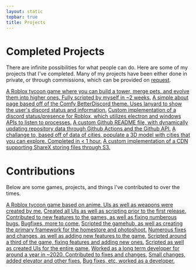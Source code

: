 ```yaml
---
layout: static
topbar: true
title: Projects
---
```

# **Completed Projects**
      
There are infinite possibilities for what people can do. Here are some of my projects that I've completed. Many of my projects have been either done in private, or through commissions, which can be provided on <a class="no-underline" href="/">request</a>.

<div id="md-card-container">
  <a href="https://www.roblox.com/games/11731663131" target="_blank"><md-card icon="simple-icons:roblox" cardtitle="Pet Tower Tycoon" class-list="bg-red-600"><span>A Roblox tycoon game where you can build a tower, merge pets, and evolve them into higher ones. Fully scripted by myself in ~2 weeks.</span></md-card></a>
  <a href="https://about.sixfalls.me/" target="_blank"><md-card icon="simple-icons:html5" cardtitle="QuickAbout" class-list="bg-orange-500"><span>A simple about page based off of the Comfy BetterDiscord theme. Uses lanyard to show the user's discord status and information.</span></md-card></a>
  <a href="https://github.com/6ixfalls/RPresence" target="_blank"><md-card icon="simple-icons:typescript" cardtitle="RPresence" class-list="bg-blue-500"><span>Custom implementation of a discord status/presence for Roblox, which utilizes electron and windows APIs to listen to processes.</span></md-card></a>
  <a href="https://github.com/6ixfalls/6ixfalls" target="_blank"><md-card icon="simple-icons:javascript" cardtitle="Github README" class-list="bg-yellow-600"><span>A custom Github README file, with dynamically updating repository data through Github Actions and the Github API.</span></md-card></a>
  <a href="https://www.roblox.com/games/10058186232/Bahas-Globe-Challenge" target="_blank"><md-card icon="simple-icons:roblox" cardtitle="Baha's Globe Challenge" class-list="bg-red-600"><span>A challange to, based off of data of cities, populate a 3D model with cities that you can explore. Completed in < 1 hour.</span></md-card></a>
  <a href="https://github.com/6ixfalls/sixshx" target="_blank"><md-card icon="simple-icons:typescript" cardtitle="Custom CDN" class-list="bg-blue-500"><span>A custom implementation of a CDN supporting ShareX storing files through S3.</span></md-card></a>
</div>

# **Contributions**
      
Below are some games, projects, and things I've contributed to over the times.

<div id="md-card-container">
  <a href="https://www.roblox.com/games/7404980966" target="_blank"><md-card icon="simple-icons:roblox" cardtitle="Anime Tycoon 2" class-list="bg-red-600"><span>A Roblox tycoon game based on anime. UIs as well as weapons were created by me.</span></md-card></a>
  <a href="https://www.roblox.com/games/9983219695" target="_blank"><md-card icon="simple-icons:roblox" cardtitle="Club Magma" class-list="bg-red-600"><span>Created all UIs as well as scripting prior to the first release.</span></md-card></a>
  <a href="https://www.roblox.com/groups/4118194/the-1970s#!/about" target="_blank"><md-card icon="simple-icons:roblox" cardtitle="the 1970s" class-list="bg-red-600"><span>Contributed to new features to the games, as well as fixing numberous bugs.</span></md-card></a>
  <a href="https://www.roblox.com/groups/1131775/Tsunami-Sushi#!/about" target="_blank"><md-card icon="simple-icons:roblox" cardtitle="Tsunami Sushi" class-list="bg-red-600"><span>Bugfixes, more to come.</span></md-card></a>
  <a href="https://www.roblox.com/groups/2603983/Unique#!/about" target="_blank"><md-card icon="simple-icons:roblox" cardtitle="Unique°" class-list="bg-red-600"><span>Scripted the gamehub, as well as creating the primary framework for the homestore and photoshoot.</span></md-card></a>
  <a href="https://www.roblox.com/games/7952715986/Sleigh-Ride-to-Xmas-2" target="_blank"><md-card icon="simple-icons:roblox" cardtitle="Sleigh Ride to Xmas 2" class-list="bg-red-600"><span>Numerous fixes and changes, as well as adding new features to the game.</span></md-card></a>
  <a href="https://www.roblox.com/games/738548299/Fizze-Soda-Shop-Cafe-V2" target="_blank"><md-card icon="simple-icons:roblox" cardtitle="Fizze" class-list="bg-red-600"><span>Scripted around a third of the game, fixing features and adding new ones.</span></md-card></a>
  <a href="https://www.roblox.com/games/6497404911/Vibe-Spot" target="_blank"><md-card icon="simple-icons:roblox" cardtitle="Vibe Spot" class-list="bg-red-600"><span>Scripted as well as created UIs for the entire game.</span></md-card></a>
  <a href="https://www.roblox.com/groups/3909938/South-Pacific-Airways#!/about" target="_blank"><md-card icon="simple-icons:roblox" cardtitle="South Pacific Airways™" class-list="bg-red-600"><span>Worked as a long term developer for around a year in ~2020. Contributed to fixes and changes.</span></md-card></a>
  <a href="https://www.roblox.com/games/5905669674/Vibe-Tokyo" target="_blank"><md-card icon="simple-icons:roblox" cardtitle="Vibe Tokyo" class-list="bg-red-600"><span>Small changes, added elevator and other fixes.</span></md-card></a>
  <a href="https://www.roblox.com/groups/5206342/Delta-Air-Lines-DAL#!/about" target="_blank"><md-card icon="simple-icons:roblox" cardtitle="Delta Air Lines (roblox)" class-list="bg-red-600"><span>Bug fixes, etc, worked as a developer.</span></md-card></a>
</div>